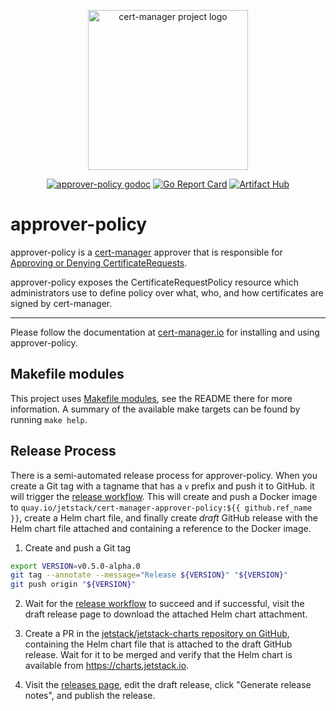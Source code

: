 <p align="center">
  <img src="https://raw.githubusercontent.com/cert-manager/cert-manager/d53c0b9270f8cd90d908460d69502694e1838f5f/logo/logo-small.png" height="256" width="256" alt="cert-manager project logo" />
</p>
<p align="center">
  <a href="https://godoc.org/github.com/cert-manager/approver-policy"><img src="https://godoc.org/github.com/cert-manager/approver-policy?status.svg" alt="approver-policy godoc"></a>
  <a href="https://goreportcard.com/report/github.com/cert-manager/approver-policy"><img alt="Go Report Card" src="https://goreportcard.com/badge/github.com/cert-manager/approver-policy" /></a>
  <a href="https://artifacthub.io/packages/search?repo=cert-manager"><img alt="Artifact Hub" src="https://img.shields.io/endpoint?url=https://artifacthub.io/badge/repository/cert-manager" /></a>
</p>

# approver-policy

approver-policy is a [cert-manager](https://cert-manager.io) approver that is
responsible for [Approving or Denying
CertificateRequests](https://cert-manager.io/docs/concepts/certificaterequest/#approval).

approver-policy exposes the CertificateRequestPolicy resource which
administrators use to define policy over what, who, and how certificates are
signed by cert-manager.

---

Please follow the documentation at
[cert-manager.io](https://cert-manager.io/docs/usage/approver-policy/) for
installing and using approver-policy.

## Makefile modules

This project uses [Makefile modules](https://github.com/cert-manager/makefile-modules), see the README there for more information.
A summary of the available make targets can be found by running `make help`.

## Release Process

There is a semi-automated release process for approver-policy.
When you create a Git tag with a tagname that has a `v` prefix and push it to GitHub.
it will trigger the [release workflow].
This will create and push a Docker image to `quay.io/jetstack/cert-manager-approver-policy:${{ github.ref_name }}`,
create a Helm chart file,
and finally create *draft* GitHub release with the Helm chart file attached and containing a reference to the Docker image.

1. Create and push a Git tag

```sh
export VERSION=v0.5.0-alpha.0
git tag --annotate --message="Release ${VERSION}" "${VERSION}"
git push origin "${VERSION}"
```

2. Wait for the [release workflow] to succeed and if successful,
   visit the draft release page to download the attached Helm chart attachment.

3. Create a PR in the [jetstack/jetstack-charts repository on GitHub](https://github.com/jetstack/jetstack-charts),
   containing the Helm chart file that is attached to the draft GitHub release.
   Wait for it to be merged and verify that the Helm chart is available from https://charts.jetstack.io.

4. Visit the [releases page], edit the draft release, click "Generate release notes", and publish the release.

[release workflow]: https://github.com/cert-manager/approver-policy/actions/workflows/release.yaml
[releases page]: https://github.com/cert-manager/approver-policy/releases
